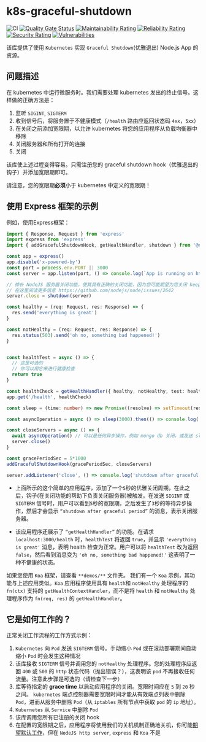 # k8s-graceful-shutdown

![CI](https://github.com/NeuroCode-io/k8s-graceful-shutdown/workflows/CI/badge.svg?branch=master)
[![Quality Gate Status](https://sonarcloud.io/api/project_badges/measure?project=NeuroCode-io_k8s-graceful-shutdown&metric=alert_status)](https://sonarcloud.io/dashboard?id=NeuroCode-io_k8s-graceful-shutdown)
[![Maintainability Rating](https://sonarcloud.io/api/project_badges/measure?project=NeuroCode-io_k8s-graceful-shutdown&metric=sqale_rating)](https://sonarcloud.io/dashboard?id=NeuroCode-io_k8s-graceful-shutdown)
[![Reliability Rating](https://sonarcloud.io/api/project_badges/measure?project=NeuroCode-io_k8s-graceful-shutdown&metric=reliability_rating)](https://sonarcloud.io/dashboard?id=NeuroCode-io_k8s-graceful-shutdown)
[![Security Rating](https://sonarcloud.io/api/project_badges/measure?project=NeuroCode-io_k8s-graceful-shutdown&metric=security_rating)](https://sonarcloud.io/dashboard?id=NeuroCode-io_k8s-graceful-shutdown)
[![Vulnerabilities](https://sonarcloud.io/api/project_badges/measure?project=NeuroCode-io_k8s-graceful-shutdown&metric=vulnerabilities)](https://sonarcloud.io/dashboard?id=NeuroCode-io_k8s-graceful-shutdown)

该库提供了使用 `Kubernetes` 实现 `Graceful Shutdown`(优雅退出) Node.js App 的资源。

## 问题描述

在 kubernetes 中运行微服务时。我们需要处理 kubernetes 发出的终止信号。这样做的正确方法是：

1. 监听 `SIGINT`, `SIGTERM`
2. 收到信号后，将服务置于不健康模式（`/health` 路由应返回状态码 `4xx`，`5xx`）
3. 在关闭之前添加宽限期，以允许 kubernetes 将您的应用程序从负载均衡器中移除
4. 关闭服务器和所有打开的连接
5. 关闭

该库使上述过程变得容易。只需注册您的 graceful shutdown hook（优雅退出的钩子）并添加宽限期即可。

请注意，您的宽限期**必须**小于 kubernetes 中定义的宽限期！

## 使用 Express 框架的示例

例如，使用Express框架：

```ts
import { Response, Request } from 'express'
import express from 'express'
import { addGracefulShutdownHook, getHealthHandler, shutdown } from '@neurocode.io/k8s-graceful-shutdown'

const app = express()
app.disable('x-powered-by')
const port = process.env.PORT || 3000
const server = app.listen(port, () => console.log(`App is running on http://localhost:${port}`))

// 修补 NodeJS 服务器关闭功能，使其具有正确的关闭功能，因为您可能期望为您关闭 keep-alive connections(保持活动的连接)！
// 在这里阅读更多信息 https://github.com/nodejs/node/issues/2642
server.close = shutdown(server)

const healthy = (req: Request, res: Response) => {
  res.send('everything is great')
}

const notHealthy = (req: Request, res: Response) => {
  res.status(503).send('oh no, something bad happened!')
}


const healthTest = async () => {
  // 这是可选的
  // 你可以用它来进行健康检查
  return true
}

const healthCheck = getHealthHandler({ healthy, notHealthy, test: healthTest })
app.get('/health', healthCheck)

const sleep = (time: number) => new Promise((resolve) => setTimeout(resolve, time))

const asyncOperation = async () => sleep(3000).then(() => console.log('Async op done'))

const closeServers = async () => {
  await asyncOperation() // 可以是任何异步操作，例如 mongo db 关闭，或发送 slack 消息;）
  server.close()
}

const gracePeriodSec = 5*1000
addGracefulShutdownHook(gracePeriodSec, closeServers)

server.addListener('close', () => console.log('shutdown after graceful period'))
```

* 上面所示的这个简单的应用程序，添加了一个`5`秒的优雅关闭周期，在此之后，钩子(在关闭功能的帮助下负责关闭服务器)被触发。在发送 `SIGINT` 或 `SIGTERM` 信号时，用户可以看到`5`秒的宽限期，之后发生了`3`秒的等待异步操作，然后才会显示 `“shutdown after graceful period”` 的消息，表示关闭服务器。

* 该应用程序还展示了 `“getHealthHandler”` 的功能。在请求 `localhost:3000/health` 时，`healthTest` 将返回 `true`，并显示 `'everything is great'` 消息，表明 health 检查为正常。用户可以将 `healthTest` 改为返回 `false`，然后看到消息变为 `'oh no, something bad happened!'` 这表明了一种不健康的状态。

如果您使用 `Koa` 框架，请查看 `**demos/**` 文件夹。 我们有一个 `Koa` 示例，其功能与上述应用类似。`Koa` 应用程序使用具有 `health`和 `notHealthy` 处理程序的 `fn(ctx)` 支持的 `getHealthContextHandler`，而不是将 `health` 和 `notHealthy` 处理程序作为 `fn(req, res)` 的 `getHealthHandler`。

## 它是如何工作的？

正常关闭工作流程的工作方式示例：

1. `Kubernetes` 向 `Pod` 发送 `SIGTERM` 信号。手动缩小 `Pod` 或在滚动部署期间自动缩小 `Pod` 时会发生这种情况
2. 该库接收 `SIGTERM` 信号并调用您的 `notHealthy` 处理程序。您的处理程序应返回 `400` 或 `500` 的 `http` 状态代码（抛出错误？），这表明该 `pod` 不再接收任何流量。注意此步骤是可选的（请检查下一步）
3. 库等待指定的 **grace time** 以启动应用程序的关闭。宽限时间应在 `5` 到 `20` 秒之间。 `kubernetes` 端点控制器需要宽限时间才能从有效端点列表中删除 `Pod`，进而从服务中删除 `Pod`（从 `iptables` 所有节点中获取 `pod` 的 `ip` 地址）。
4. `Kubernetes` 从 `Service` 中删除 `Pod`
5. 该库调用您所有已注册的关闭 hook
6. 在配置的宽限期之后，应用程序将使用我们的关机机制正确地关机，你可能[期望默认工作](https://github.com/nodejs/node/issues/2642)，但在 `NodeJS http server`, `express` 和 `Koa` 不是
   
